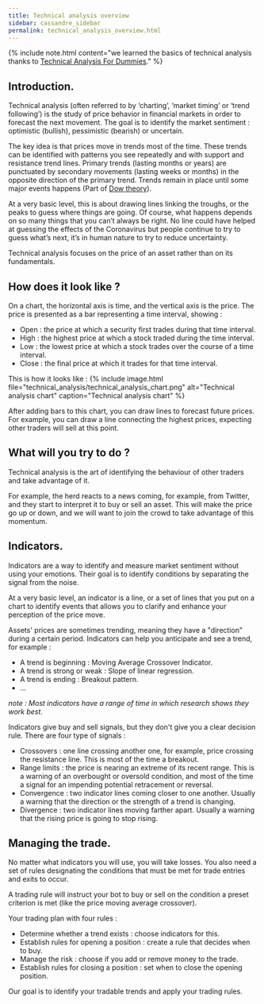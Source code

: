 ```yaml
---
title: Technical analysis overview
sidebar: cassandre_sidebar
permalink: technical_analysis_overview.html
---
```


{% include note.html content="we learned the basics of technical analysis thanks to [Technical Analysis For Dummies](https://amzn.to/38TWaQm)." %}

## Introduction.

Technical analysis (often referred to by ‘charting’, ‘market timing’ or ‘trend following’) is the study of price behavior in financial markets in order to forecast the next movement. The goal is to identify the market sentiment : optimistic (bullish), pessimistic (bearish) or uncertain.

The key idea is that prices move in trends most of the time. These trends can be identified with patterns you see repeatedly and with support and resistance trend lines. Primary trends (lasting months or years) are punctuated by secondary movements (lasting weeks or months) in the opposite direction of the primary trend. Trends remain in place until some major events happens (Part of [Dow theory](https://en.wikipedia.org/wiki/Dow_theory)). 

At a very basic level, this is about drawing lines linking the troughs, or the peaks to guess where things are going.  Of course, what happens depends on so many things that you can’t always be right. No line could have helped at guessing the effects of the Coronavirus but people continue to try to guess what’s next, it’s in human nature to try to reduce uncertainty.

Technical analysis focuses on the price of an asset rather than on its fundamentals.

## How does it look like ?

On a chart, the horizontal axis is time, and the vertical axis is the price. The price is presented as a bar representing a time interval, showing :
  * Open : the price at which a security first trades during that time interval.
  * High : the highest price at which a stock traded during the time interval.
  * Low : the lowest price at which a stock trades over the course of a time interval.
  * Close : the final price at which it trades for that time interval.
  
This is how it looks like :
{% include image.html file="technical_analysis/technical_analysis_chart.png" alt="Technical analysis chart" caption="Technical analysis chart" %}

After adding bars to this chart, you can draw lines to forecast future prices. For example, you can draw a line connecting the highest prices, expecting other traders will sell at this point.

## What will you try to do ?

Technical analysis is the art of identifying the behaviour of other traders and take advantage of it.

For example, the herd reacts to a news coming, for example, from Twitter, and they start to interpret it to buy or sell an asset. This will make the price go up or down, and we will want to join the crowd to take advantage of this momentum.

## Indicators.

Indicators are a way to identify and measure market sentiment without using your emotions. Their goal is to identify conditions by separating the signal from the noise.

At a very basic level, an indicator is a line, or a set of lines that you put on a chart to identify events that allows you to clarify and enhance your perception of the price move.

Assets' prices are sometimes trending, meaning they have a "direction" during a certain period. Indicators can help you anticipate and see a trend, for example : 
  * A trend is beginning : Moving Average Crossover Indicator.
  * A trend is strong or weak : Slope of linear regression.
  * A trend is ending : Breakout pattern.
  * ...

_note : Most indicators have a range of time in which research shows they work best._ 

Indicators give buy and sell signals, but they don't give you a clear decision rule. There are four type of signals : 
  * Crossovers : one line crossing another one, for example, price crossing the resistance line. This is most of the time a breakout.
  * Range limits : the price is nearing an extreme of its recent range. This is a warning of an overbought or oversold condition, and most of the time a signal for an impending potential retracement or reversal.
  * Convergence : two indicator lines coming closer to one another. Usually a warning that the direction or the strength of a trend is changing.
  * Divergence : two indicator lines moving farther apart. Usually a warning that the rising price is going to stop rising.

## Managing the trade.

No matter what indicators you will use, you will take losses. You also need a set of rules designating the conditions that must be met for trade entries and exits to occur.

A trading rule will instruct your bot to buy or sell on the condition a preset criterion is met (like the price moving average crossover).

Your trading plan with four rules : 
  * Determine whether a trend exists : choose indicators for this.
  * Establish rules for opening a position : create a rule that decides when to buy.
  * Manage the risk : choose if you add or remove money to the trade.
  * Establish rules for closing a position : set when to close the opening position.

Our goal is to identify your tradable trends and apply your trading rules.


